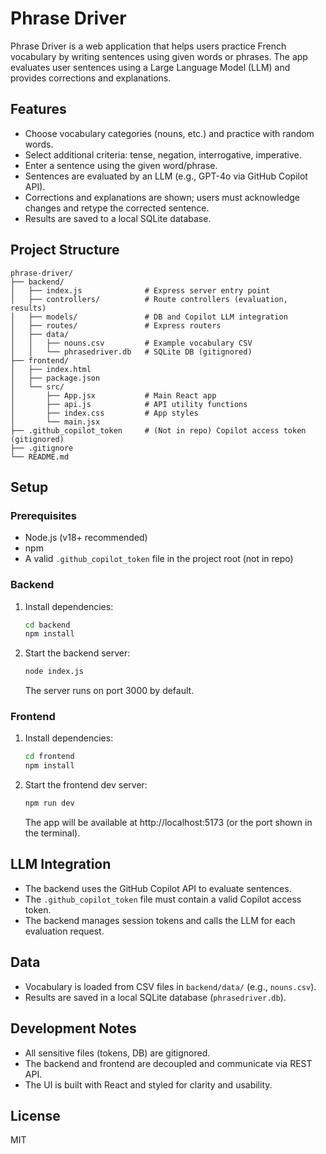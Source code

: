 # Phrase Driver

Phrase Driver is a web application that helps users practice French vocabulary by writing sentences using given words or phrases. The app evaluates user sentences using a Large Language Model (LLM) and provides corrections and explanations.

## Features
- Choose vocabulary categories (nouns, etc.) and practice with random words.
- Select additional criteria: tense, negation, interrogative, imperative.
- Enter a sentence using the given word/phrase.
- Sentences are evaluated by an LLM (e.g., GPT-4o via GitHub Copilot API).
- Corrections and explanations are shown; users must acknowledge changes and retype the corrected sentence.
- Results are saved to a local SQLite database.

## Project Structure
```
phrase-driver/
├── backend/
│   ├── index.js              # Express server entry point
│   ├── controllers/          # Route controllers (evaluation, results)
│   ├── models/               # DB and Copilot LLM integration
│   ├── routes/               # Express routers
│   ├── data/
│   │   ├── nouns.csv         # Example vocabulary CSV
│   │   └── phrasedriver.db   # SQLite DB (gitignored)
├── frontend/
│   ├── index.html
│   ├── package.json
│   └── src/
│       ├── App.jsx           # Main React app
│       ├── api.js            # API utility functions
│       ├── index.css         # App styles
│       └── main.jsx
├── .github_copilot_token     # (Not in repo) Copilot access token (gitignored)
├── .gitignore
└── README.md
```

## Setup

### Prerequisites
- Node.js (v18+ recommended)
- npm
- A valid `.github_copilot_token` file in the project root (not in repo)

### Backend
1. Install dependencies:
   ```bash
   cd backend
   npm install
   ```
2. Start the backend server:
   ```bash
   node index.js
   ```
   The server runs on port 3000 by default.

### Frontend
1. Install dependencies:
   ```bash
   cd frontend
   npm install
   ```
2. Start the frontend dev server:
   ```bash
   npm run dev
   ```
   The app will be available at http://localhost:5173 (or the port shown in the terminal).

## LLM Integration
- The backend uses the GitHub Copilot API to evaluate sentences.
- The `.github_copilot_token` file must contain a valid Copilot access token.
- The backend manages session tokens and calls the LLM for each evaluation request.

## Data
- Vocabulary is loaded from CSV files in `backend/data/` (e.g., `nouns.csv`).
- Results are saved in a local SQLite database (`phrasedriver.db`).

## Development Notes
- All sensitive files (tokens, DB) are gitignored.
- The backend and frontend are decoupled and communicate via REST API.
- The UI is built with React and styled for clarity and usability.

## License
MIT
